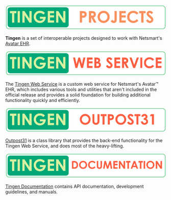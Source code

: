 <div align="center">

  <picture>
    <source media="(prefers-color-scheme: dark)" srcset="/logos/tngnproj-dark-800x125.png">
    <source media="(prefers-color-scheme: light)" srcset="/logos/tngnproj-light-800x125.png">
    <img alt="Fallback image description" src="/logos/tngnproj-light-800x125.png">
  </picture>

</div>

**Tingen** is a set of interoperable projects designed to work with Netsmart's [Avatar EHR](https://www.ntst.com/offerings/myavatar).

<div align="center">

  <a href="https://github.com/spectrum-health-systems/tingen-web-service">
    <picture>
        <source media="(prefers-color-scheme: dark)" srcset="/logos/tngnwsvc-dark-800x125.png">
        <source media="(prefers-color-scheme: light)" srcset="/logos/tngnwsvc-light-800x125.png">
        <img alt="Fallback image description" src="/logos/tngnwsvc-light-800x125.png">
    </picture>
  </a>

</div>

The <a href="https://github.com/spectrum-health-systems/tingen-web-service"> Tingen Web Service</a> is a custom web service for Netsmart's Avatar™ EHR, which includes various tools and utilities that aren't included in the official release and provides a solid foundation for building additional functionality quickly and efficiently.

<div align="center">

  <a href="https://github.com/spectrum-health-systems/outpost31">
    <picture>
        <source media="(prefers-color-scheme: dark)" srcset="/logos/tngnopto-dark-800x125.png">
        <source media="(prefers-color-scheme: light)" srcset="/logos/tngnopto-light-800x125.png">
        <img alt="Fallback image description" src="/logos/tngnopto-light-800x125.png">
    </picture>
 </a>

</div>

<a href="https://github.com/spectrum-health-systems/outpost31"> Outpost31</a> is a class library that provides the back-end functionality for the Tingen Web Service, and does most of the heavy-lifting.

<div align="center">

  <a href="https://github.com/spectrum-health-systems/tingen-documentation">
    <picture>
        <source media="(prefers-color-scheme: dark)" srcset="/logos/tngndocs-dark-800x125.png">
        <source media="(prefers-color-scheme: light)" srcset="/logos/tngndocs-light-800x125.png">
        <img alt="Fallback image description" src="/logos/tngndocs-light-800x125.png">
    </picture>
  </a>
</div>

<a href="https://github.com/spectrum-health-systems/outpost31"> Tingen Documentation</a> contains API documentation, development guidelines, and manuals.
